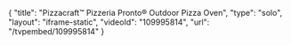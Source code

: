 {
    "title": "Pizzacraft&trade; Pizzeria Pronto&reg; Outdoor Pizza Oven",
    "type": "solo",
    "layout": "iframe-static",
    "videoId": "109995814",
    "url": "\/tvpembed\/109995814"
}